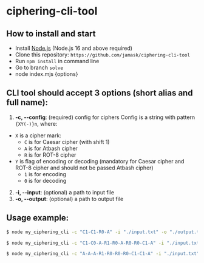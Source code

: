 # ciphering-cli-tool

## How to install and start

- Install [Node.js](https://nodejs.org/en/) (Node.js 16 and above required)
- Clone this repository: `https://github.com/jamask/ciphering-cli-tool `
- Run `npm install` in command line
- Go to branch `solve`
- node index.mjs {options}

## CLI tool should accept 3 options (short alias and full name):

1.  **-c, --config**: (required) config for ciphers
Config is a string with pattern `{XY(-)}n`, where:
  * `X` is a cipher mark:
    * `C` is for Caesar cipher (with shift 1)
    * `A` is for Atbash cipher
    * `R` is for ROT-8 cipher
  * `Y` is flag of encoding or decoding (mandatory for Caesar cipher and ROT-8 cipher and should not be passed Atbash cipher)
    * `1` is for encoding
    * `0` is for decoding
2.  **-i, --input**: (optional) a path to input file
3.  **-o, --output**: (optional) a path to output file

## Usage example:

```bash
$ node my_ciphering_cli -c "C1-C1-R0-A" -i "./input.txt" -o "./output.txt"
```

```bash
$ node my_ciphering_cli -c "C1-C0-A-R1-R0-A-R0-R0-C1-A" -i "./input.txt" -o "./output.txt"
```

```bash
$ node my_ciphering_cli -c "A-A-A-R1-R0-R0-R0-C1-C1-A" -i "./input.txt" -o "./output.txt"
```